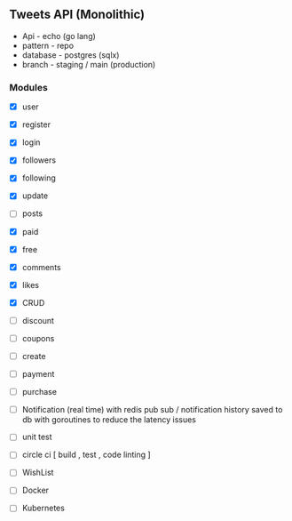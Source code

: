 ## Tweets API (Monolithic)

* Api - echo (go lang)
* pattern - repo
* database - postgres (sqlx)
* branch - staging / main (production)

### Modules

* [X]  user

  * [X]  register
  * [X]  login
  * [X]  followers
  * [X]  following
  * [X]  update
* [ ]  posts

  * [X]  paid
  * [X]  free
  * [X]  comments
  * [X]  likes
  * [X]  CRUD
  * [ ]  discount
* [ ]  coupons

  * [ ]  create
* [ ]  payment
* [ ]  purchase
* [ ]  Notification (real time) with redis pub sub / notification history saved to db with goroutines to reduce the latency issues
* [ ]  unit test
* [ ]  circle ci [ build , test , code linting ]
* [ ]  WishList
* [ ]  Docker
* [ ]  Kubernetes
